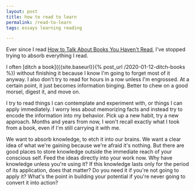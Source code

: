 ```yaml
---
layout: post
title: how to read to learn
permalink: /read-to-learn
tags: essays learning reading

---
```


Ever since I read [How to Talk About Books You Haven't Read](https://www.goodreads.com/book/show/1143788.How_to_Talk_About_Books_You_Haven_t_Read?ac=1&from_search=true&qid=dQGK5Adu5Y&rank=1), I've stopped trying to absorb everything I read.
<!--more-->
I often [ditch a book]({{site.baseurl}}{% post_url /2020-01-12-ditch-books %}) without finishing it because I know I'm going to forget most of it anyway.
I also don't try to read for hours in a row unless I'm engrossed.
At a certain point, it just becomes information binging.
Better to chew on a good morsel, digest it, and move on.

I try to read things I can contemplate and experiment with, or things I can apply immediately.
I worry less about memorizing facts and instead try to encode the information into my behavior.
Pick up a new habit, try a new approach.
Months and years from now, I won't recall exactly what I took from a book, even if I'm still carrying it with me.

We want to absorb knowledge, to etch it into our brains.
We want a clear idea of what we're gaining because we're afraid it's nothing.
But there are good places to store knowledge outside the immediate reach of your conscious self.
Feed the ideas directly into your work now.
Why have knowledge unless you're using it?
If this knowledge lasts only for the period of its application, does that matter?
Do you need it if you're not going to apply it?
What's the point in building your potential if you're never going to convert it into action?